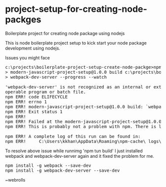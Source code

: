 # project-setup-for-creating-node-packges
Boilerplate project for creating node package using nodejs

This is node boilerplate project setup to kick start your node package development using nodejs.


Issues you might face

<pre>
c:\projects\boilerplate-project-setup-create-node-packge>npm run build
> modern-javascript-project-setup@1.0.0 build c:\projects\boilerplate-project-setup-create-node-packge
> webpack-dev-server --progress --watch

'webpack-dev-server' is not recognized as an internal or external command,
operable program or batch file.
npm ERR! code ELIFECYCLE
npm ERR! errno 1
npm ERR! modern-javascript-project-setup@1.0.0 build: `webpack-dev-server --progress --watch`
npm ERR! Exit status 1
npm ERR!
npm ERR! Failed at the modern-javascript-project-setup@1.0.0 build script.
npm ERR! This is probably not a problem with npm. There is likely additional logging output above.

npm ERR! A complete log of this run can be found in:
npm ERR!     C:\Users\kkhan\AppData\Roaming\npm-cache\_logs\2017-08-08T19_44_56_463Z-debug.log
</pre>

To resolve above issue while runnimg 'npm tun build' I just installed webpack and webpack-dev-server again and it fixed the problem for me.
<pre>
npm install -g webpack --save-dev
npm install -g webpack-dev-server --save-dev
</pre>

~webrolls
